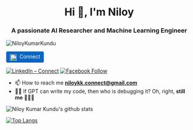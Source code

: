 <h1 align="center">Hi 👋, I'm Niloy </h1>
<h3 align="center">A passionate AI Researcher and Machine Learning Engineer</h3>

<p align="left"> <img src="https://komarev.com/ghpvc/?username=NiloyKumarKundu&label=Profile%20views&color=0e75b6&style=flat" alt="NiloyKumarKundu" /> </p>


<a href="https://www.linkedin.com/in/yourusername/" style="display:inline-block;background:#0A66C2;color:white;padding:5px 10px;border-radius:4px;text-decoration:none;">
  <img src="https://upload.wikimedia.org/wikipedia/commons/c/ca/LinkedIn_logo_initials.png"
       alt="LinkedIn" style="height:18px;vertical-align:middle;margin-right:4px;">
  Connect
</a>

[![LinkedIn – Connect](https://img.shields.io/badge/LinkedIn-Connect-14171A?labelColor=212121&logo=linkedin&logoColor=ffffff)](https://www.linkedin.com/in/niloykk)    [![Facebook Follow](http://img.shields.io/badge/%20-Connect-black?color=14171A&labelColor=1976d2&logo=facebook&logoColor=ffffff)](https://www.facebook.com/NiloyKK)

- 📫 How to reach me **niloykk.connect@gmail.com**
- 🧑‍💻 If GPT can write my code, then who is debugging it? Oh, right, **still me** 🤡🔧💀

![Niloy Kumar Kundu's github stats](https://github-readme-stats.vercel.app/api?username=NiloyKumarKundu&show_icons=true&theme=gotham)

[![Top Langs](https://github-readme-stats.vercel.app/api/top-langs/?username=NiloyKumarKundu&layout=donut&theme=gotham)](https://github.com/NiloyKumarKundu/github-readme-stats)
